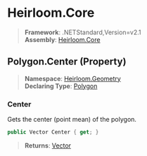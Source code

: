 # Heirloom.Core

> **Framework**: .NETStandard,Version=v2.1  
> **Assembly**: [Heirloom.Core][0]

## Polygon.Center (Property)

> **Namespace**: [Heirloom.Geometry][0]  
> **Declaring Type**: [Polygon][1]

### Center

Gets the center (point mean) of the polygon.

```cs
public Vector Center { get; }
```

> **Returns**: [Vector][2]

[0]: ../../../Heirloom.Core.md
[1]: ../Polygon.md
[2]: ../../Heirloom/Vector.md

